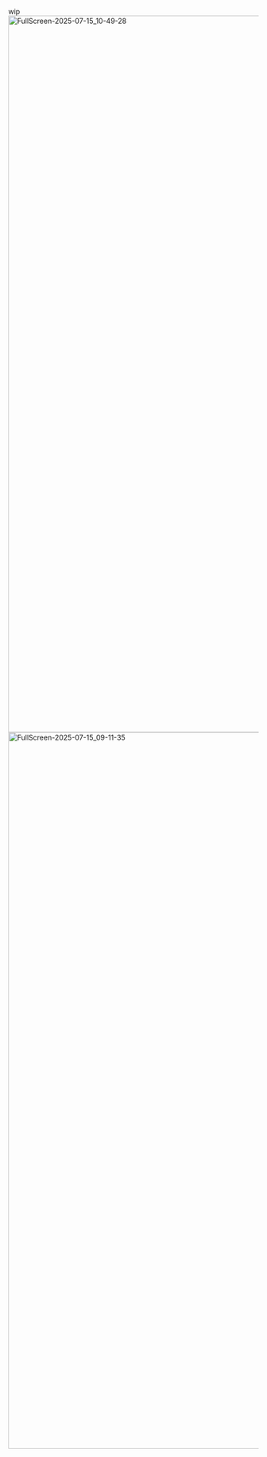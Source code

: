wip
<img width="3440" height="1440" alt="FullScreen-2025-07-15_10-49-28" src="https://github.com/user-attachments/assets/4cac0fd5-5470-44a0-b46f-acd0f803b584" />
<img width="3440" height="1440" alt="FullScreen-2025-07-15_09-11-35" src="https://github.com/user-attachments/assets/650b7c08-9343-42e1-bcd8-b84ba9080f5d" />
